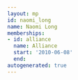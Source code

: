 ```yaml
---
layout: mp
id: naomi_long
name: Naomi Long
memberships:
- id: alliance
  name: Alliance
  start: '2010-06-08'
  end: 
autogenerated: true
---
```

